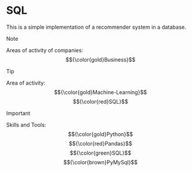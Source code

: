 # SQL
This is a simple implementation of a recommender system in a database.

> [!NOTE]  
> Areas of activity of companies: $${\color{gold}Business}$$

> [!TIP]
> Area of ​​activity: $${\color{gold}Machine-Learning}$$ $${\color{red}SQL}$$

> [!IMPORTANT]  
> Skills and Tools: $${\color{gold}Python}$$ $${\color{red}Pandas}$$ $${\color{green}SQL}$$ $${\color{brown}PyMySql}$$ 

